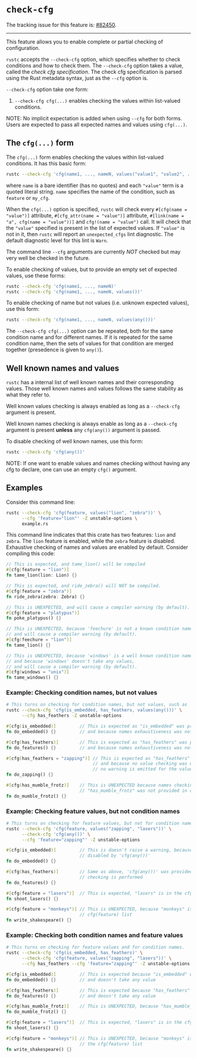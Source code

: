 # `check-cfg`

The tracking issue for this feature is: [#82450](https://github.com/rust-lang/rust/issues/82450).

------------------------

This feature allows you to enable complete or partial checking of configuration.

`rustc` accepts the `--check-cfg` option, which specifies whether to check conditions and how to
check them. The `--check-cfg` option takes a value, called the _check cfg specification_. The
check cfg specification is parsed using the Rust metadata syntax, just as the `--cfg` option is.

`--check-cfg` option take one form:

1. `--check-cfg cfg(...)` enables checking the values within list-valued conditions.

NOTE: No implicit expectation is added when using `--cfg` for both forms. Users are expected to
pass all expected names and values using `cfg(...)`.

## The `cfg(...)` form

The `cfg(...)` form enables checking the values within list-valued conditions. It has this
basic form:

```bash
rustc --check-cfg 'cfg(name1, ..., nameN, values("value1", "value2", ... "valueN"))'
```

where `name` is a bare identifier (has no quotes) and each `"value"` term is a quoted literal
string. `name` specifies the name of the condition, such as `feature` or `my_cfg`.

When the `cfg(...)` option is specified, `rustc` will check every `#[cfg(name = "value")]`
attribute, `#[cfg_attr(name = "value")]` attribute, `#[link(name = "a", cfg(name = "value"))]`
and `cfg!(name = "value")` call. It will check that the `"value"` specified is present in the
list of expected values. If `"value"` is not in it, then `rustc` will report an `unexpected_cfgs`
lint diagnostic. The default diagnostic level for this lint is `Warn`.

The command line `--cfg` arguments are currently *NOT* checked but may very well be checked in
the future.

To enable checking of values, but to provide an empty set of expected values, use these forms:

```bash
rustc --check-cfg 'cfg(name1, ..., nameN)'
rustc --check-cfg 'cfg(name1, ..., nameN, values())'
```

To enable checking of name but not values (i.e. unknown expected values), use this form:

```bash
rustc --check-cfg 'cfg(name1, ..., nameN, values(any()))'
```

The `--check-cfg cfg(...)` option can be repeated, both for the same condition name and for
different names. If it is repeated for the same condition name, then the sets of values for that
condition are merged together (presedence is given to `any()`).

## Well known names and values

`rustc` has a internal list of well known names and their corresponding values.
Those well known names and values follows the same stability as what they refer to.

Well known values checking is always enabled as long as a `--check-cfg` argument is present.

Well known names checking is always enable as long as a `--check-cfg` argument is present
**unless** any `cfg(any())` argument is passed.

To disable checking of well known names, use this form:

```bash
rustc --check-cfg 'cfg(any())'
```

NOTE: If one want to enable values and names checking without having any cfg to declare, one
can use an empty `cfg()` argument.

## Examples

Consider this command line:

```bash
rustc --check-cfg 'cfg(feature, values("lion", "zebra"))' \
      --cfg 'feature="lion"' -Z unstable-options \
      example.rs
```

This command line indicates that this crate has two features: `lion` and `zebra`. The `lion`
feature is enabled, while the `zebra` feature is disabled. Exhaustive checking of names and
values are enabled by default. Consider compiling this code:

```rust
// This is expected, and tame_lion() will be compiled
#[cfg(feature = "lion")]
fn tame_lion(lion: Lion) {}

// This is expected, and ride_zebra() will NOT be compiled.
#[cfg(feature = "zebra")]
fn ride_zebra(zebra: Zebra) {}

// This is UNEXPECTED, and will cause a compiler warning (by default).
#[cfg(feature = "platypus")]
fn poke_platypus() {}

// This is UNEXPECTED, because 'feechure' is not a known condition name,
// and will cause a compiler warning (by default).
#[cfg(feechure = "lion")]
fn tame_lion() {}

// This is UNEXPECTED, because 'windows' is a well known condition name,
// and because 'windows' doesn't take any values,
// and will cause a compiler warning (by default).
#[cfg(windows = "unix")]
fn tame_windows() {}
```

### Example: Checking condition names, but not values

```bash
# This turns on checking for condition names, but not values, such as 'feature' values.
rustc --check-cfg 'cfg(is_embedded, has_feathers, values(any()))' \
      --cfg has_feathers -Z unstable-options
```

```rust
#[cfg(is_embedded)]         // This is expected as "is_embedded" was provided in cfg()
fn do_embedded() {}         // and because names exhaustiveness was not disabled

#[cfg(has_feathers)]        // This is expected as "has_feathers" was provided in cfg()
fn do_features() {}         // and because names exhaustiveness was not disabled

#[cfg(has_feathers = "zapping")] // This is expected as "has_feathers" was provided in cfg()
                                 // and because no value checking was enable for "has_feathers"
                                 // no warning is emitted for the value "zapping"
fn do_zapping() {}

#[cfg(has_mumble_frotz)]    // This is UNEXPECTED because names checking is enable and
                            // "has_mumble_frotz" was not provided in cfg()
fn do_mumble_frotz() {}
```

### Example: Checking feature values, but not condition names

```bash
# This turns on checking for feature values, but not for condition names.
rustc --check-cfg 'cfg(feature, values("zapping", "lasers"))' \
      --check-cfg 'cfg(any())' \
      --cfg 'feature="zapping"' -Z unstable-options
```

```rust
#[cfg(is_embedded)]         // This is doesn't raise a warning, because names checking was
                            // disabled by 'cfg(any())'
fn do_embedded() {}

#[cfg(has_feathers)]        // Same as above, 'cfg(any())' was provided so no name
                            // checking is performed
fn do_features() {}

#[cfg(feature = "lasers")]  // This is expected, "lasers" is in the cfg(feature) list
fn shoot_lasers() {}

#[cfg(feature = "monkeys")] // This is UNEXPECTED, because "monkeys" is not in the
                            // cfg(feature) list
fn write_shakespeare() {}
```

### Example: Checking both condition names and feature values

```bash
# This turns on checking for feature values and for condition names.
rustc --check-cfg 'cfg(is_embedded, has_feathers)' \
      --check-cfg 'cfg(feature, values("zapping", "lasers"))' \
      --cfg has_feathers --cfg 'feature="zapping"' -Z unstable-options
```

```rust
#[cfg(is_embedded)]         // This is expected because "is_embedded" was provided in cfg()
fn do_embedded() {}         // and doesn't take any value

#[cfg(has_feathers)]        // This is expected because "has_feathers" was provided in cfg()
fn do_features() {}         // and deosn't take any value

#[cfg(has_mumble_frotz)]    // This is UNEXPECTED, because "has_mumble_frotz" was never provided
fn do_mumble_frotz() {}

#[cfg(feature = "lasers")]  // This is expected, "lasers" is in the cfg(feature) list
fn shoot_lasers() {}

#[cfg(feature = "monkeys")] // This is UNEXPECTED, because "monkeys" is not in
                            // the cfg(feature) list
fn write_shakespeare() {}
```

